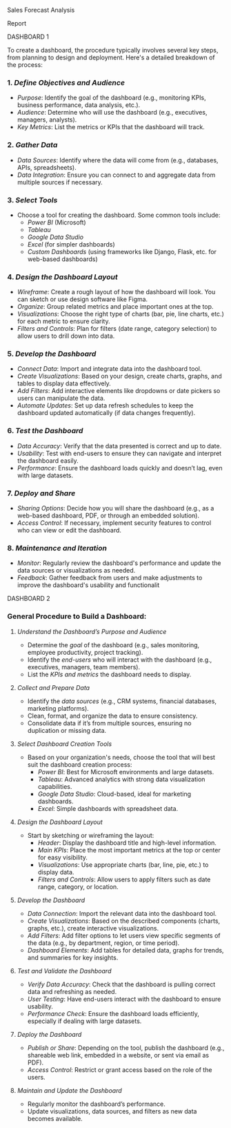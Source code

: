 Sales Forecast Analysis

Report

DASHBOARD 1

To create a dashboard, the procedure typically involves several key steps, from planning to design and deployment. Here's a detailed breakdown of the process:

### 1. *Define Objectives and Audience*
   - *Purpose*: Identify the goal of the dashboard (e.g., monitoring KPIs, business performance, data analysis, etc.).
   - *Audience*: Determine who will use the dashboard (e.g., executives, managers, analysts).
   - *Key Metrics*: List the metrics or KPIs that the dashboard will track.

### 2. *Gather Data*
   - *Data Sources*: Identify where the data will come from (e.g., databases, APIs, spreadsheets).
   - *Data Integration*: Ensure you can connect to and aggregate data from multiple sources if necessary.

### 3. *Select Tools*
   - Choose a tool for creating the dashboard. Some common tools include:
     - *Power BI* (Microsoft)
     - *Tableau*
     - *Google Data Studio*
     - *Excel* (for simpler dashboards)
     - *Custom Dashboards* (using frameworks like Django, Flask, etc. for web-based dashboards)

### 4. *Design the Dashboard Layout*
   - *Wireframe*: Create a rough layout of how the dashboard will look. You can sketch or use design software like Figma.
   - *Organize*: Group related metrics and place important ones at the top.
   - *Visualizations*: Choose the right type of charts (bar, pie, line charts, etc.) for each metric to ensure clarity.
   - *Filters and Controls*: Plan for filters (date range, category selection) to allow users to drill down into data.

### 5. *Develop the Dashboard*
   - *Connect Data*: Import and integrate data into the dashboard tool.
   - *Create Visualizations*: Based on your design, create charts, graphs, and tables to display data effectively.
   - *Add Filters*: Add interactive elements like dropdowns or date pickers so users can manipulate the data.
   - *Automate Updates*: Set up data refresh schedules to keep the dashboard updated automatically (if data changes frequently).

### 6. *Test the Dashboard*
   - *Data Accuracy*: Verify that the data presented is correct and up to date.
   - *Usability*: Test with end-users to ensure they can navigate and interpret the dashboard easily.
   - *Performance*: Ensure the dashboard loads quickly and doesn’t lag, even with large datasets.

### 7. *Deploy and Share*
   - *Sharing Options*: Decide how you will share the dashboard (e.g., as a web-based dashboard, PDF, or through an embedded solution).
   - *Access Control*: If necessary, implement security features to control who can view or edit the dashboard.

### 8. *Maintenance and Iteration*
   - *Monitor*: Regularly review the dashboard's performance and update the data sources or visualizations as needed.
   - *Feedback*: Gather feedback from users and make adjustments to improve the dashboard's usability and functionalit


DASHBOARD 2


### General Procedure to Build a Dashboard:

1. *Understand the Dashboard’s Purpose and Audience*
   - Determine the *goal* of the dashboard (e.g., sales monitoring, employee productivity, project tracking).
   - Identify the *end-users* who will interact with the dashboard (e.g., executives, managers, team members).
   - List the *KPIs and metrics* the dashboard needs to display.

2. *Collect and Prepare Data*
   - Identify the *data sources* (e.g., CRM systems, financial databases, marketing platforms).
   - Clean, format, and organize the data to ensure consistency.
   - Consolidate data if it’s from multiple sources, ensuring no duplication or missing data.

3. *Select Dashboard Creation Tools*
   - Based on your organization's needs, choose the tool that will best suit the dashboard creation process:
     - *Power BI*: Best for Microsoft environments and large datasets.
     - *Tableau*: Advanced analytics with strong data visualization capabilities.
     - *Google Data Studio*: Cloud-based, ideal for marketing dashboards.
     - *Excel*: Simple dashboards with spreadsheet data.

4. *Design the Dashboard Layout*
   - Start by sketching or wireframing the layout:
     - *Header*: Display the dashboard title and high-level information.
     - *Main KPIs*: Place the most important metrics at the top or center for easy visibility.
     - *Visualizations*: Use appropriate charts (bar, line, pie, etc.) to display data.
     - *Filters and Controls*: Allow users to apply filters such as date range, category, or location.

5. *Develop the Dashboard*
   - *Data Connection*: Import the relevant data into the dashboard tool.
   - *Create Visualizations*: Based on the described components (charts, graphs, etc.), create interactive visualizations.
   - *Add Filters*: Add filter options to let users view specific segments of the data (e.g., by department, region, or time period).
   - *Dashboard Elements*: Add tables for detailed data, graphs for trends, and summaries for key insights.

6. *Test and Validate the Dashboard*
   - *Verify Data Accuracy*: Check that the dashboard is pulling correct data and refreshing as needed.
   - *User Testing*: Have end-users interact with the dashboard to ensure usability.
   - *Performance Check*: Ensure the dashboard loads efficiently, especially if dealing with large datasets.

7. *Deploy the Dashboard*
   - *Publish or Share*: Depending on the tool, publish the dashboard (e.g., shareable web link, embedded in a website, or sent via email as PDF).
   - *Access Control*: Restrict or grant access based on the role of the users.

8. *Maintain and Update the Dashboard*
   - Regularly monitor the dashboard’s performance.
   - Update visualizations, data sources, and filters as new data becomes available.

